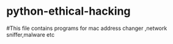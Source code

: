 # python-ethical-hacking

#This file contains programs for mac address changer ,network sniffer,malware etc
